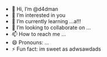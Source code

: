 - 👋 Hi, I’m @d4dman
- 👀 I’m interested in you
- 🌱 I’m currently learning ...a!!!
- 💞️ I’m looking to collaborate on ...
- 📫 How to reach me ...
- 😄 Pronouns: ...
- ⚡ Fun fact: im sweet as
adwsawdads
<!--- a
d4dman/d4dman is a ✨ special ✨ repository because its `README.md` (this file) appears on your GitHub profile.
You can click the Preview link to take a look at your changes.
--->

